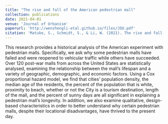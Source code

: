 ```yaml
---
title: "The rise and fall of the American pedestrian mall"
collection: publications
date: 2021-04-01
venue: 'Journal of Urbanism'
paperurl: 'http://wenzhengli-etal.github.io/files/JOU.pdf'
citation: 'Matuke, S., Schmidt, S., & Li, W. (2021). The rise and fall of the American pedestrian mall. Journal of Urbanism: International Research on Placemaking and Urban Sustainability, 14(2), 129-144.'
---
```


This research provides a historical analysis of the American experiment with pedestrian malls. Specifically, we ask why some pedestrian malls have failed and were reopened to vehicular traffic while others have succeeded. Over 120 post-war malls from across the United States are statistically analysed, examining the relationship between the mall’s lifespan and a variety of geographic, demographic, and economic factors. Using a Cox proportional hazard model, we find that cities’ population density, the median age of the residents, the percent of the population that is white, proximity to beach, whether or not the City is a tourism destination, length of the mall, and the percent of sunny days are all significant in explaining a pedestrian mall’s longevity. In addition, we also examine qualitative, design-based characteristics in order to better understand why certain pedestrian malls, despite their locational disadvantages, have thrived to the present day.
